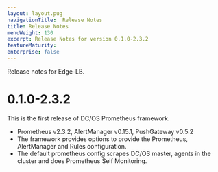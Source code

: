 ```yaml
---
layout: layout.pug
navigationTitle:  Release Notes
title: Release Notes
menuWeight: 130
excerpt: Release Notes for version 0.1.0-2.3.2
featureMaturity:
enterprise: false
---
```


Release notes for Edge-LB.

# 0.1.0-2.3.2

This is the first release of DC/OS Prometheus framework.

* Prometheus v2.3.2, AlertManager v0.15.1, PushGateway v0.5.2
* The framework provides options to provide the Prometheus, AlertManager and Rules configuration.
* The default prometheus config scrapes DC/OS master, agents in the cluster and does Prometheus Self Monitoring.
